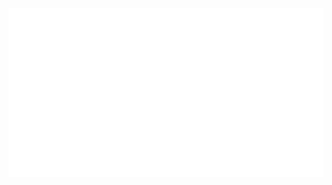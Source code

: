 ![carbon (2)](https://raw.githubusercontent.com/boatrainlsz/my-image-hosting/main/202203181009359.svg)

